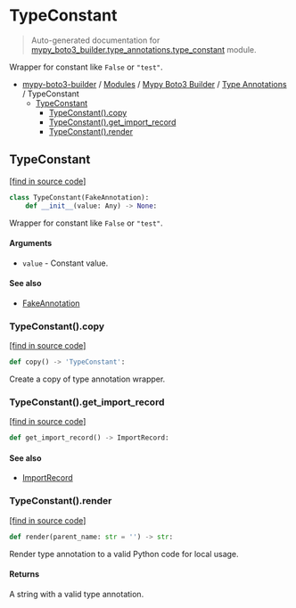 # TypeConstant

> Auto-generated documentation for [mypy_boto3_builder.type_annotations.type_constant](https://github.com/vemel/mypy_boto3_builder/blob/master/mypy_boto3_builder/type_annotations/type_constant.py) module.

Wrapper for constant like `False` or `"test"`.

- [mypy-boto3-builder](../../README.md#mypy_boto3_builder) / [Modules](../../MODULES.md#mypy-boto3-builder-modules) / [Mypy Boto3 Builder](../index.md#mypy-boto3-builder) / [Type Annotations](index.md#type-annotations) / TypeConstant
    - [TypeConstant](#typeconstant)
        - [TypeConstant().copy](#typeconstantcopy)
        - [TypeConstant().get_import_record](#typeconstantget_import_record)
        - [TypeConstant().render](#typeconstantrender)

## TypeConstant

[[find in source code]](https://github.com/vemel/mypy_boto3_builder/blob/master/mypy_boto3_builder/type_annotations/type_constant.py#L10)

```python
class TypeConstant(FakeAnnotation):
    def __init__(value: Any) -> None:
```

Wrapper for constant like `False` or `"test"`.

#### Arguments

- `value` - Constant value.

#### See also

- [FakeAnnotation](fake_annotation.md#fakeannotation)

### TypeConstant().copy

[[find in source code]](https://github.com/vemel/mypy_boto3_builder/blob/master/mypy_boto3_builder/type_annotations/type_constant.py#L36)

```python
def copy() -> 'TypeConstant':
```

Create a copy of type annotation wrapper.

### TypeConstant().get_import_record

[[find in source code]](https://github.com/vemel/mypy_boto3_builder/blob/master/mypy_boto3_builder/type_annotations/type_constant.py#L33)

```python
def get_import_record() -> ImportRecord:
```

#### See also

- [ImportRecord](../import_helpers/import_record.md#importrecord)

### TypeConstant().render

[[find in source code]](https://github.com/vemel/mypy_boto3_builder/blob/master/mypy_boto3_builder/type_annotations/type_constant.py#L21)

```python
def render(parent_name: str = '') -> str:
```

Render type annotation to a valid Python code for local usage.

#### Returns

A string with a valid type annotation.
